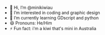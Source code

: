 - 👋 Hi, I’m @minikiwiau
- 👀 I’m interested in coding and graphic design
- 🌱 I’m currently learning GDscript and python
- 😄 Pronouns: He/Him
- ⚡ Fun fact: i'm a kiwi that's mini in Australia

<!---
minikiwiau/minikiwiau is a ✨ special ✨ repository because its `README.md` (this file) appears on your GitHub profile.
You can click the Preview link to take a look at your changes.
--->
